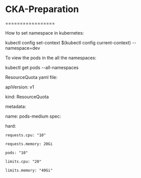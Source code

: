 # CKA-Preparation
=================

How to set namespace in kubernetes:

kubectl config set-context $(kubectl config current-context) --namespace=dev

To view the pods in the all the namespaces:

kubectl get pods --all-namespaces

ResourceQuota yaml file:

apiVersion: v1

kind: ResourceQuota

metadata:

  name: pods-medium
spec:

  hard:
  
    requests.cpu: "10"
    
    requests.memory: 20Gi
    
    pods: "10"
    
    limits.cpu: "20"
    
    limits.memory: "40Gi"

